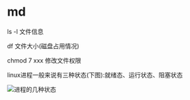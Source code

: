# md

ls -l 文件信息

df 文件大小(磁盘占用情况)

chmod 7 xxx 修改文件权限

linux进程一般来说有三种状态(下图):就绪态、运行状态、阻塞状态

![进程的几种状态](https://img-blog.csdn.net/20160728195253757?watermark/2/text/aHR0cDovL2Jsb2cuY3Nkbi5uZXQv/font/5a6L5L2T/fontsize/400/fill/I0JBQkFCMA==/dissolve/70/gravity/Center)